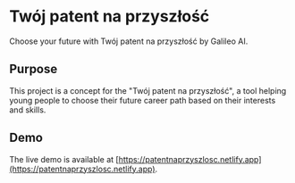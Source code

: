 # Twój patent na przyszłość

Choose your future with Twój patent na przyszłość by Galileo AI.

## Purpose

This project is a concept for the "Twój patent na przyszłość", a tool helping young people to choose their future career path based on their interests and skills.

## Demo

The live demo is available at [https://patentnaprzyszlosc.netlify.app](https://patentnaprzyszlosc.netlify.app).
